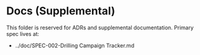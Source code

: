 # Docs (Supplemental)
This folder is reserved for ADRs and supplemental documentation. Primary spec lives at:
- ../doc/SPEC-002-Drilling Campaign Tracker.md
